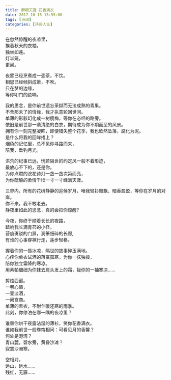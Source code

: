 ```yaml
---
title: 醉眼天涯 花香满衣
date: 2017-10-15 15:55:00
tags: [诗词]
categories: [诗词人生]
---
```

在忽然惊醒的夜凉里，  
挨着秋天的衣袖，  
独坐如莲。  
灯半笼，  
更阑。
 
夜雾已经烹煮成一壶茶，不饮。  
相思已经倾斜成箫，不吹。  
只在梦的边缘，  
等你叩门的绝响。

我的思念，是你前世遗忘采撷而无法成熟的青果。  
不舍那未了的情缘，我才执意轮回世间。  
单薄的形骸幻化成一树瘦梅，等你在必经的路旁。  
依旧是前世那一袭清绝的白衣，期待成为你不期而至的风景。  
拥有你一刻完整凝眸，即便错失整个花季，我也欣然坠落，腐化为泥。  
是什么将我的回眸捂上？  
烟色的记忆里，总不见你寻路而来，  
陪我，垂钓月光。

洪荒的纪事已远，恍若隔世的约定风一般不着形迹，  
最放心不下的，还是你。  
为你点燃的浣花诗灯一盏一盏次第而亮，  
为你酝酿的柔情千顷一寸一寸绿满天涯。

三界内，所有的花树静静的迎候岁月，唯我轻衫飘飘、暗香盈盈，等你在岁月的对岸。  
你不来，我不敢老去。  
静夜里如此的思念，真的会把你惊醒?

今夜，你终于顺着长长的夜路，  
踏响我长满青苔的小径。  
苔痕斑驳的门扉，洞箫细碎的长廊,  
有谁的心事穿袜行走，莲步轻移。

握着你的一唇冰凉，隔世的故事碎玉满地。  
心疼你单衣试酒的落寞孤寒，为你一弦独操，  
陪你独立霜降的寒凉。  
用素帕细细为你抹去肩头发上的霜，拢你的一袖寒凉......

剪烛西窗。  
一卷心情，  
一壶淡酒，  
一阙宫商。  
单薄的素衣，不耐乍暖还寒的雨季。  
此刻，你停泊在哪一隅的夜凉里？

谁替你烘干夜露沾湿的薄衫，笑你花香满衣。  
谁如我前世一般卷帘相问：可看见月的香馨？  
何处是港湾？  
青山麓，碧水旁，黄昏沙滩？  
寂寞沙洲寒。

空相对，  
远山，远水......  
残红，无寐......  
